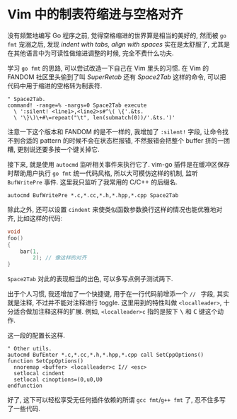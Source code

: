 # Vim 中的制表符缩进与空格对齐

没有频繁地编写 Go 程序之前, 觉得空格缩进的世界算是相当的美好的, 然而被 `go fmt`
宠溺之后, 发现 *indent with tabs, align with spaces* 实在是太舒服了,
尤其是在其他语言中为可读性做缩进调整的时候, 完全不费什么功夫.

学习 `go fmt` 的思路, 可以尝试改造一下自己在 Vim 里头的习惯.  在 Vim 的 FANDOM
社区里头偷到了叫 *SuperRetab* 还有 *Space2Tab* 这样的命令,
可以把代码中用于缩进的空格转为制表符.

```
" Space2Tab.
command! -range=% -nargs=0 Space2Tab execute
  \ ':silent! <line1>,<line2>s#^\( \{'.&ts.
  \ '\}\)\+#\=repeat("\t", len(submatch(0))/'.&ts.')'
```

注意一下这个版本和 FANDOM 的是不一样的, 我增加了 `:silent!` 字段,
让命令找不到合适的 pattern 的时候不会在状态栏报错, 不然报错会把整个 buffer
挤的一团糟, 更别说还要多按一个键关掉它.

接下来, 就是使用 `autocmd` 监听相关事件来执行它了.  vim-go
插件是在缓冲区保存时帮助用户执行 `go fmt` 统一代码风格, 所以大可模仿这样的机制,
监听 `BufWritePre` 事件.  这里我只监听了我常用的 C/C++ 的后缀名.

```
autocmd BufWritePre *.c,*.cc,*.h,*.hpp,*.cpp Space2Tab
```

除此之外, 还可以设置 `cindent` 来使类似函数参数换行这样的情况也能优雅地对齐,
比如这样的代码:

```c
void
foo()
{
    bar(1,
        2); // 像这样的对齐
}
```

`Space2Tab` 对此的表现相当的出色, 可以多写点例子测试两下.

出于个人习惯, 我还增加了一个快捷键, 用于在一行代码前增添一个 `// ` 字段,
其实就是注释, 不过并不能对注释进行 toggle.  这里用到的特性叫做 `<localleader>`,
十分适合做加注释这样的扩展.  例如, `<localleader>c` 指的是按下 <kbd>&bsol;</kbd>
和 <kbd>C</kbd> 键这个动作.

这一段的配置长这样.

```
" Other utils.
autocmd BufEnter *.c,*.cc,*.h,*.hpp,*.cpp call SetCppOptions()
function SetCppOptions()
  nnoremap <buffer> <localleader>c I// <esc>
  setlocal cindent
  setlocal cinoptions=(0,u0,U0
endfunction
```

好了, 这下可以轻松享受无任何插件依赖的所谓 `gcc fmt`/`g++ fmt` 了,
忍不住多写了一些代码.
